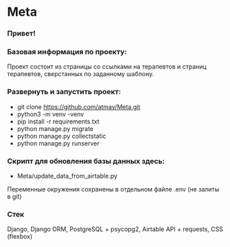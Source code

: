 # Meta

### Привет!

### Базовая информация по проекту:

Проект состоит из страницы со ссылками на терапевтов и страниц терапевтов, сверстанных по заданному шаблону.

### Развернуть и запустить проект:
- git clone https://github.com/atmay/Meta.git
- python3 -m venv -venv
- pip install -r requirements.txt
- python manage.py migrate
- python manage.py collectstatic
- python manage.py runserver

### Скрипт для обновления базы данных здесь:
- Meta/update_data_from_airtable.py

Переменные окружения сохранены в отдельном файле .env (не залиты в git)

### Стек
Django, Django ORM, PostgreSQL + psycopg2, Airtable API + requests, CSS (flexbox)
